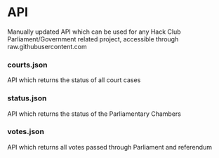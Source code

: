 # API
Manually updated API which can be used for any Hack Club Parliament/Government related project, accessible through raw.githubusercontent.com

### courts.json
API which returns the status of all court cases

### status.json
API which returns the status of the Parliamentary Chambers

### votes.json
API which returns all votes passed through Parliament and referendum


